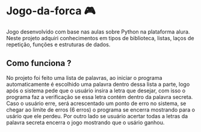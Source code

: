# Jogo-da-forca 🎮

Jogo desenvolvido com base nas aulas sobre Python na plataforma alura. Neste projeto adquiri conhecimentos em tipos de biblioteca, listas,  laços de repetição, funções e estruturas de dados.

## Como funciona ?

No projeto foi feito uma lista de palavras, ao iniciar o programa automaticamente é escolhido uma palavra dentro dessa lista a parte,  logo após o sistema pede que o usuário insira a letra que desejar, com isso o programa  faz a verificação se essa letra contém dentro da palavra secreta. Caso o usuário erre, será acrescentado um ponto de erro no sistema, se chegar ao limite de erros (6 erros) o programa se encerra mostrando para o usário que ele perdeu. Por outro lado se usuário acertar todas a letras da palavra secreta encerra o jogo mostrando que o usário ganhou.
